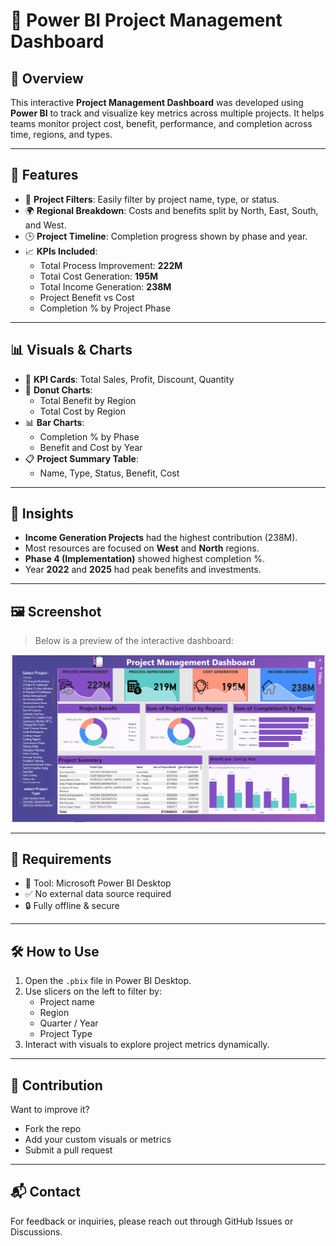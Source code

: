 # 🚀 Power BI Project Management Dashboard

## 📌 Overview

This interactive **Project Management Dashboard** was developed using **Power BI** to track and visualize key metrics across multiple projects. It helps teams monitor project cost, benefit, performance, and completion across time, regions, and types.

---

## 🎯 Features

- 📁 **Project Filters**: Easily filter by project name, type, or status.
- 🌍 **Regional Breakdown**: Costs and benefits split by North, East, South, and West.
- 🕒 **Project Timeline**: Completion progress shown by phase and year.
- 📈 **KPIs Included**:
  - Total Process Improvement: **222M**
  - Total Cost Generation: **195M**
  - Total Income Generation: **238M**
  - Project Benefit vs Cost
  - Completion % by Project Phase

---

## 📊 Visuals & Charts

- 🧮 **KPI Cards**: Total Sales, Profit, Discount, Quantity
- 🥧 **Donut Charts**: 
  - Total Benefit by Region
  - Total Cost by Region
- 📊 **Bar Charts**:
  - Completion % by Phase
  - Benefit and Cost by Year
- 📋 **Project Summary Table**:
  - Name, Type, Status, Benefit, Cost

---

## 🧠 Insights

- **Income Generation Projects** had the highest contribution (238M).
- Most resources are focused on **West** and **North** regions.
- **Phase 4 (Implementation)** showed highest completion %.
- Year **2022** and **2025** had peak benefits and investments.

---

## 🖼️ Screenshot

> Below is a preview of the interactive dashboard:

![Project Management Dashboard](pr2.pi2.PNG)

---

## 📂 Requirements

- 📎 Tool: Microsoft Power BI Desktop
- ✅ No external data source required
- 🔒 Fully offline & secure

---

## 🛠️ How to Use

1. Open the `.pbix` file in Power BI Desktop.
2. Use slicers on the left to filter by:
   - Project name
   - Region
   - Quarter / Year
   - Project Type
3. Interact with visuals to explore project metrics dynamically.

---

## 🤝 Contribution

Want to improve it?
- Fork the repo
- Add your custom visuals or metrics
- Submit a pull request

---

## 📬 Contact

For feedback or inquiries, please reach out through GitHub Issues or Discussions.

